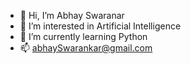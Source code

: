 - 👋 Hi, I’m Abhay Swaranar
- 👀 I’m interested in Artificial Intelligence
- 🌱 I’m currently learning Python
- 📫 abhaySwarankar@gmail.com

<!---
Swarankar/Swarankar is a ✨ special ✨ repository because its `README.md` (this file) appears on your GitHub profile.
You can click the Preview link to take a look at your changes.
--->
